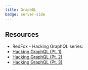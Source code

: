 ```yaml
---
title: GraphQL
badge: server-side
---
```


## Resources


- RedFox - Hacking GraphQL series:
- [Hacking GraphQL (Pt. 1)](https://redfoxsec.com/blog/hacking-graphql-part-1/)
- [Hacking GraphQL (Pt. 2)](https://redfoxsec.com/blog/hacking-graphql-part-2/)
- [Hacking GraphQL (Pt. 3)](https://redfoxsec.com/blog/hacking-graphql-part-3/)

